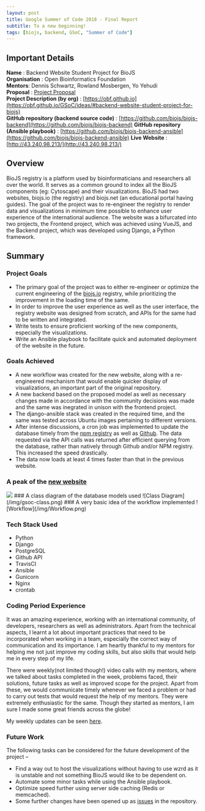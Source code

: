 ```yaml
---
layout: post
title: Google Summer of Code 2018 - Final Report
subtitle: To a new beginning!
tags: [biojs, backend, GSoC, "Summer of Code"]
---
```


## Important Details
**Name** : Backend Website Student Project for BioJS  
**Organisation** : Open Bioinformatics Foundation  
**Mentors**: Dennis Schwartz, Rowland Mosbergen, Yo Yehudi  
**Proposal** : [Project Proposal](https://storage.googleapis.com/summerofcode-prod.appspot.com/gsoc/core_project/doc/6415429262639104_1521578704_OBF_BioJS_Proposal.pdf?Expires=1534286089&GoogleAccessId=summerofcode-prod%40appspot.gserviceaccount.com&Signature=Q6iQyvtHsamSeIT54kerqOf4xL4cN%2BBTigiZ3%2BgolOCGnPj%2FxSRJ%2FrLLUTkzPCHWLVtbt7ldvjwOnxewl9HHg0HQAOTRUnPU2zbJ3eO4lpNBNTO53Xh1bcvIGRU0p0fc8nZG2Ro%2BHuupne2RjvfUfYbkRnHruX3PiqCTR9%2FDouV4ljAcQLVrJa5bObWLUvY%2BGp0f40f1fmYeMtCmwihOx29SjZnh2%2FCCau%2FmhQ5AeWGNmn0SFUm2m4tDmh%2BgR6FNqsOzErC%2BJ1ITia9BB9dREWq0TRuyzC2X8DktdLUssGCcHCME0M0sVO3r%2BTynFF6p0Ttp6vw2exe%2BFfTH07E6JA%3D%3D)  
**Project Description (by org)** : [https://obf.github.io](https://obf.github.io/GSoC/ideas/#backend-website-student-project-for-biojs)  
**GitHub repository (backend source code)** : [https://github.com/biojs/biojs-backend](https://github.com/biojs/biojs-backend) 
**GitHub repository (Ansible playbook)** : [https://github.com/biojs/biojs-backend-ansible](https://github.com/biojs/biojs-backend-ansible) 
**Live Website** : [http://43.240.98.213/](http://43.240.98.213/)  

## Overview
BioJS registry is a platform used by bioinformaticians and researchers all over the world. It serves as a common ground to index all the BioJS components (eg: Cytoscape) and their visualizations. BioJS had two websites, biojs.io (the registry) and biojs.net (an educational portal having guides). The goal of the project was to re-engineer the registry to render data and visualizations in minimum time possible to enhance user experience of the international audience. The website was a bifurcated into two projects, the Frontend project, which was achieved using VueJS, and the Backend project, which was developed using Django, a Python framework.

## Summary
### Project Goals
- The primary goal of the project was to either re-engineer or optimize the current engineering of the [biojs.io](https://biojs.io) registry, while prioritizing the improvement in the loading time of the same.
- In order to improve the user experience as well as the user interface, the registry website was designed from scratch, and APIs for the same had to be written and integrated.
- Write tests to ensure proficient working of the new components, especially the visualizations.
- Write an Ansible playbook to facilitate quick and automated deployment of the website in the future.

### Goals Achieved
- A new workflow was created for the new website, along with a re-engineered mechanism that would enable quicker display of visualizations, an important part of the original repository.
- A new backend based on the proposed model as well as necessary changes made in accordance with the community decisions was made and the same was inegrated in unison with the frontend project.
- The django-ansible stack was created in the required time, and the same was tested across Ubuntu images pertaining to different versions.
- After intense discussions, a cron job was implemented to update the database timely from the [npm registry](http://npmjs.com/) as well as [Github](https://api.github.com). The data requested via the API calls was returned after efficient querying from the database, rather than natively through Github and/or NPM registry. This increased the speed drastically.
- The data now loads at least 4 times faster than that in the previous website.

### A peak of the [new website](http://43.240.98.213/)
<img src="https://i.imgur.com/bOehh6t.png" height="500px" />  
### A class diagram of the database models used
![Class Diagram](/img/gsoc-class.png)
### A very basic idea of the workflow implemented
![Workflow](/img/Workflow.png)

### Tech Stack Used
- Python
- Django
- PostgreSQL
- Github API
- TravisCI
- Ansible
- Gunicorn
- Nginx
- crontab

### Coding Period Experience
It was an amazing experience, working with an international community, of developers, researchers as well as administrators. Apart from the technical aspects, I learnt a lot about important practices that need to be incorporated when working in a team, especially the correct way of communication and its importance. I am heartly thankful to my mentors for helping me not just improve my coding skills, but also skills that would help me in every step of my life.

There were weekly(not limited though!) video calls with my mentors, where we talked about tasks completed in the week, problems faced, their solutions, future tasks as well as improved scope for the project. Apart from these, we would communicate timely whenever we faced a problem or had to carry out tests that would request the help of my mentors. They were extremely enthusiastic for the same. Though they started as mentors, I am sure I made some great friends across the globe!  

My weekly updates can be seen [here](http://biojs.net/tags/#backend).

### Future Work
The following tasks can be considered for the future development of the project –
- Find a way out to host the visualizations without having to use wzrd as it is unstable and not something BioJS would like to be dependent on.
- Automate some minor tasks while using the Ansible playbook.
- Optimize speed further using server side caching (Redis or memcached).
- Some further changes have been opened up as [issues](https://github.com/biojs/biojs-backend/issues) in the repository.